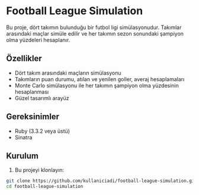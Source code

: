 # Football League Simulation

Bu proje, dört takımın bulunduğu bir futbol ligi simülasyonudur. Takımlar arasındaki maçlar simüle edilir ve her takımın sezon sonundaki şampiyon olma yüzdeleri hesaplanır.

## Özellikler

- Dört takım arasındaki maçların simülasyonu
- Takımların puan durumu, atılan ve yenilen goller, averaj hesaplamaları
- Monte Carlo simülasyonu ile her takımın şampiyon olma yüzdesinin hesaplanması
- Güzel tasarımlı arayüz

## Gereksinimler

- Ruby (3.3.2 veya üstü)
- Sinatra

## Kurulum

1. Bu projeyi klonlayın:

```bash
git clone https://github.com/kullaniciadi/football-league-simulation.git
cd football-league-simulation

